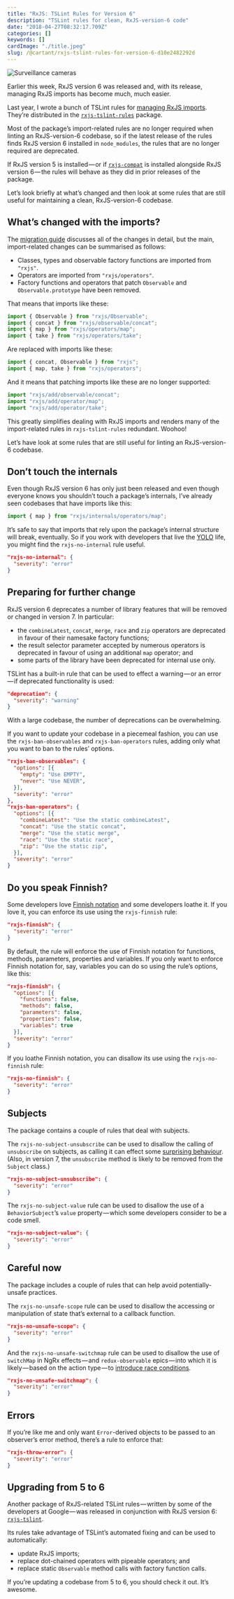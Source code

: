 ```yaml
---
title: "RxJS: TSLint Rules for Version 6"
description: "TSLint rules for clean, RxJS-version-6 code"
date: "2018-04-27T08:32:17.709Z"
categories: []
keywords: []
cardImage: "./title.jpeg"
slug: /@cartant/rxjs-tslint-rules-for-version-6-d10e2482292d
---
```


![Surveillance cameras](title.jpeg "Photo by Scott Webb on Unsplash")

Earlier this week, RxJS version 6 was released and, with its release, managing RxJS imports has become much, much easier.

Last year, I wrote a bunch of TSLint rules for [managing RxJS imports](/managing-rxjs-imports-with-tslint/). They’re distributed in the [`rxjs-tslint-rules`](https://github.com/cartant/rxjs-tslint-rules) package.

Most of the package’s import-related rules are no longer required when linting an RxJS-version-6 codebase, so if the latest release of the rules finds RxJS version 6 installed in `node_modules`, the rules that are no longer required are deprecated.

If RxJS version 5 is installed — or if [`rxjs-compat`](https://github.com/ReactiveX/rxjs/blob/master/MIGRATION.md) is installed alongside RxJS version 6 — the rules will behave as they did in prior releases of the package.

Let’s look briefly at what’s changed and then look at some rules that are still useful for maintaining a clean, RxJS-version-6 codebase.

## What’s changed with the imports?

The [migration guide](https://github.com/ReactiveX/rxjs/blob/master/MIGRATION.md) discusses all of the changes in detail, but the main, import-related changes can be summarised as follows:

- Classes, types and observable factory functions are imported from `"rxjs"`.
- Operators are imported from `"rxjs/operators"`.
- Factory functions and operators that patch `Observable` and `Observable.prototype` have been removed.

That means that imports like these:

```ts
import { Observable } from "rxjs/Observable";
import { concat } from "rxjs/observable/concat";
import { map } from "rxjs/operators/map";
import { take } from "rxjs/operators/take";
```

Are replaced with imports like these:

```ts
import { concat, Observable } from "rxjs";
import { map, take } from "rxjs/operators";
```

And it means that patching imports like these are no longer supported:

```ts
import "rxjs/add/observable/concat";
import "rxjs/add/operator/map";
import "rxjs/add/operator/take";
```

This greatly simplifies dealing with RxJS imports and renders many of the import-related rules in `rxjs-tslint-rules` redundant. Woohoo!

Let’s have look at some rules that are still useful for linting an RxJS-version-6 codebase.

## Don’t touch the internals

Even though RxJS version 6 has only just been released and even though everyone knows you shouldn’t touch a package’s internals, I’ve already seen codebases that have imports like this:

```ts
import { map } from "rxjs/internals/operators/map";
```

It’s safe to say that imports that rely upon the package’s internal structure will break, eventually. So if you work with developers that live the [YOLO](https://en.m.wikipedia.org/wiki/YOLO_%28aphorism%29) life, you might find the `rxjs-no-internal` rule useful.

```json
"rxjs-no-internal": {
  "severity": "error"
}
```

## Preparing for further change

RxJS version 6 deprecates a number of library features that will be removed or changed in version 7. In particular:

- the `combineLatest`, `concat`, `merge`, `race` and `zip` operators are deprecated in favour of their namesake factory functions;
- the result selector parameter accepted by numerous operators is deprecated in favour of using an additional `map` operator; and
- some parts of the library have been deprecated for internal use only.

TSLint has a built-in rule that can be used to effect a warning — or an error — if deprecated functionality is used:

```json
"deprecation": {
  "severity": "warning"
}
```

With a large codebase, the number of deprecations can be overwhelming.

If you want to update your codebase in a piecemeal fashion, you can use the `rxjs-ban-observables` and `rxjs-ban-operators` rules, adding only what you want to ban to the rules’ options.

```json
"rxjs-ban-observables": {
  "options": [{
    "empty": "Use EMPTY",
    "never": "Use NEVER",
  }],
  "severity": "error"
},
"rxjs-ban-operators": {
  "options": [{
    "combineLatest": "Use the static combineLatest",
    "concat": "Use the static concat",
    "merge": "Use the static merge",
    "race": "Use the static race",
    "zip": "Use the static zip",
  }],
  "severity": "error"
}
```

## Do you speak Finnish?

Some developers love [Finnish notation](https://medium.com/@benlesh/observables-and-finnish-notation-df8356ed1c9b) and some developers loathe it. If you love it, you can enforce its use using the `rxjs-finnish` rule:

```json
"rxjs-finnish": {
  "severity": "error"
}
```

By default, the rule will enforce the use of Finnish notation for functions, methods, parameters, properties and variables. If you only want to enforce Finnish notation for, say, variables you can do so using the rule’s options, like this:

```json
"rxjs-finnish": {
  "options": [{
    "functions": false,
    "methods": false,
    "parameters": false,
    "properties": false,
    "variables": true
  }],
  "severity": "error"
}
```

If you loathe Finnish notation, you can disallow its use using the `rxjs-no-finnish` rule:

```json
"rxjs-no-finnish": {
  "severity": "error"
}
```

## Subjects

The package contains a couple of rules that deal with subjects.

The `rxjs-no-subject-unsubscribe` can be used to disallow the calling of `unsubscribe` on subjects, as calling it can effect some [surprising behaviour](/closed-subjects/).(Also, in version 7, the `unsubscribe` method is likely to be removed from the `Subject` class.)

```json
"rxjs-no-subject-unsubscribe": {
  "severity": "error"
}
```

The `rxjs-no-subject-value` rule can be used to disallow the use of a `BehaviorSubject`’s `value` property — which some developers consider to be a code smell.

```json
"rxjs-no-subject-value": {
  "severity": "error"
}
```

## Careful now

The package includes a couple of rules that can help avoid potentially-unsafe practices.

The `rxjs-no-unsafe-scope` rule can be used to disallow the accessing or manipulation of state that’s external to a callback function.

```json
"rxjs-no-unsafe-scope": {
  "severity": "error"
}
```

And the `rxjs-no-unsafe-switchmap` rule can be used to disallow the use of `switchMap` in NgRx effects — and `redux-observable` epics — into which it is likely — based on the action type — to [introduce race conditions](/avoiding-switchmap-related-bugs/).

```json
"rxjs-no-unsafe-switchmap": {
  "severity": "error"
}
```

## Errors

If you’re like me and only want `Error`\-derived objects to be passed to an observer’s error method, there’s a rule to enforce that:

```json
"rxjs-throw-error": {
  "severity": "error"
}
```

## Upgrading from 5 to 6

Another package of RxJS-related TSLint rules — written by some of the developers at Google — was released in conjunction with RxJS version 6: [`rxjs-tslint`](https://github.com/ReactiveX/rxjs-tslint).

Its rules take advantage of TSLint’s automated fixing and can be used to automatically:

- update RxJS imports;
- replace dot-chained operators with pipeable operators; and
- replace static `Observable` method calls with factory function calls.

If you’re updating a codebase from 5 to 6, you should check it out. It’s awesome.
